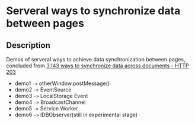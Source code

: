 # Serveral ways to synchronize data between pages

## Description

Demos of serveral ways to achieve data synchronization between pages, concluded from [3.143 ways to synchronize data across documents - HTTP 203](https://www.youtube.com/watch?v=9UNwHmagedE)


- demo1 `->` otherWindow.postMessage()
- demo2 `->` EventSource
- demo3 `->` LocalStorage Event
- demo4 `->` BroadcastChannel
- demo5 `->` Service Worker
- demo6 `->` IDBObserver(still in experimental stage)
